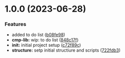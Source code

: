 # 1.0.0 (2023-06-28)


### Features

* added to do list ([b08fe98](https://github.com/paulAlexSerban/prj--ts-component-lib/commit/b08fe98b040c58da14f833be626bb83cbf1af04e))
* **cmp-lib:** wip: to do list ([848c17f](https://github.com/paulAlexSerban/prj--ts-component-lib/commit/848c17fca4b47a579a03f43095ea556dc06af1a5))
* **init:** initial project setup ([c72f89c](https://github.com/paulAlexSerban/prj--ts-component-lib/commit/c72f89cf53e64c7996813e279bebeaa5293e031d))
* **structure:** setp initial structiure and scripts ([722fdb3](https://github.com/paulAlexSerban/prj--ts-component-lib/commit/722fdb3fcb0313d820e0bb9e13ffe2a25314f3ce))
